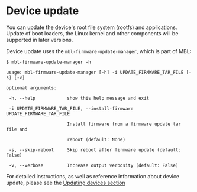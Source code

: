 # Device update

You can update the device's root file system (rootfs) and applications. Update of boot loaders, the Linux kernel and other components will be supported in later versions.

Device update uses the `mbl-firmware-update-manager`, which is part of MBL:

```
$ mbl-firmware-update-manager -h

usage: mbl-firmware-update-manager [-h] -i UPDATE_FIRMWARE_TAR_FILE [-s] [-v]

optional arguments:

 -h, --help            show this help message and exit

 -i UPDATE_FIRMWARE_TAR_FILE, --install-firmware UPDATE_FIRMWARE_TAR_FILE

                       Install firmware from a firmware update tar file and

                       reboot (default: None)

 -s, --skip-reboot     Skip reboot after firmware update (default: False)

 -v, --verbose         Increase output verbosity (default: False)
```

For detailed instructions, as well as reference information about device update, please see the [Updating devices section](../update/index.html)
